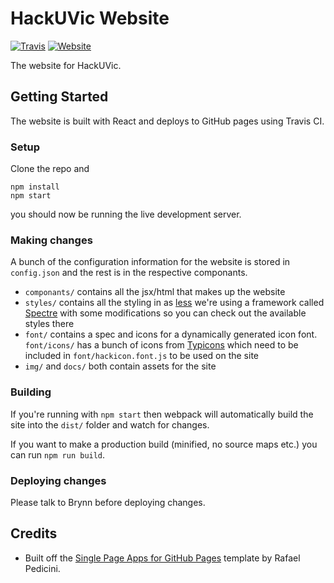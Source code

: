 # HackUVic Website

[![Travis](https://img.shields.io/travis/uvicwebdev/HackUVic.svg)](https://travis-ci.org/uvicwebdev/HackUVic)
[![Website](https://img.shields.io/website-up-down-green-red/http/hackuvic.com.svg)](http://hackuvic.com/)

The website for HackUVic.

## Getting Started

The website is built with React and deploys to GitHub pages using Travis CI.

### Setup

Clone the repo and

```
npm install
npm start
```

you should now be running the live development server.

### Making changes

A bunch of the configuration information for the website is stored in `config.json` and the rest is in the respective componants.

* `componants/` contains all the jsx/html that makes up the website
* `styles/` contains all the styling in as [less](http://lesscss.org/) we're using a framework called [Spectre](https://picturepan2.github.io/spectre/#elements) with some modifications so you can check out the available styles there
* `font/` contains a spec and icons for a dynamically generated icon font. `font/icons/` has a bunch of icons from [Typicons](http://www.typicons.com/) which need to be included in `font/hackicon.font.js` to be used on the site
* `img/` and `docs/` both contain assets for the site

### Building

If you're running with `npm start` then webpack will automatically build the site into the `dist/` folder and watch for changes.

If you want to make a production build (minified, no source maps etc.) you can run `npm run build`.

### Deploying changes

Please talk to Brynn before deploying changes.

## Credits

* Built off the [Single Page Apps for GitHub Pages](https://github.com/rafrex/spa-github-pages) template by Rafael Pedicini.
